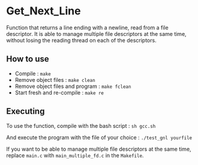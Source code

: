 # Get_Next_Line

Function that returns a line ending with a newline, read from a file descriptor. It is able to manage multiple file descriptors at the same time, without losing the reading thread on each of the descriptors.

## How to use

- Compile : `make`
- Remove object files : `make clean`
- Remove object files and program : `make fclean`
- Start fresh and re-compile : `make re`

## Executing

To use the function, compile with the bash script : `sh gcc.sh`

And execute the program with the file of your choice : `./test_gnl yourfile`

If you want to be able to manage multiple file descriptors at the same time, replace `main.c` with `main_multiple_fd.c` in the `Makefile`.
